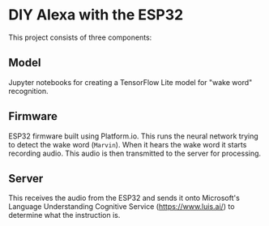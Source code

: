 # DIY Alexa with the ESP32

This project consists of three components:

## Model

Jupyter notebooks for creating a TensorFlow Lite model for "wake word" recognition.

## Firmware

ESP32 firmware built using Platform.io. This runs the neural network trying to detect the wake word (`Marvin`). When it hears the wake word it starts recording audio. This audio is then transmitted to the server for processing.

## Server

This receives the audio from the ESP32 and sends it onto Microsoft's Language Understanding Cognitive Service (https://www.luis.ai/) to determine what the instruction is.
